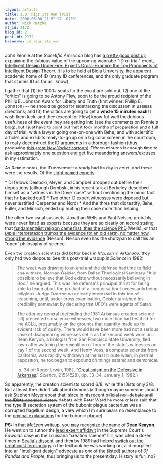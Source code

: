 ```yaml
---
layout: article
title: I.D. Rigs Its Own Trial
date: '2006-05-08 21:57:27 -0700'
author: Nick Matzke
mt_id: 2172
blog_id: 2
post_id: 2172
basename: id_rigs_its_own
---
```

John Rennie at the _Scientific American_ blog has [a pretty good post up](http://blog.sciam.com/index.php?p=179&amp;more=1&amp;c=1&amp;tb=1&amp;pb=1) explaining the dubious value of the upcoming wannabe "ID on trial" event, [Intelligent Design Under Fire: Experts Cross-Examine the Top Proponents of Intelligent Design Theory](http://calendar.biola.edu/detail.cfm?e=186).  It is to be held at Biola University, the apparent academic home of ID (many ID conferences, and the only graduate program that studies ID as far as I know).  

I gather that (1) the 1000+ seats for the event are sold out, (2) one of the "critics" is going to be Antony Flew, soon to be the proud recipient of the Phillip E. Johnson Award for Liberty and Truth (first winner: Phillip E. Johnson) -- he should be good for sidetracking the discussion in useless directions; and (3) the critics are going to get a **whole 15 minutes each!**  I wish them luck, and they (except for Flew) know full well the dubious usefulness of the event they are getting into (see the comments on Rennie's blog), but I just have to point out that it took months of preparation and a full day of trial, with a lawyer going one-on-one with Behe, and with scientific articles and exhibits ready-to-go up on a big color screen in the courtroom, to really deconstruct the ID arguments in a thorough fashion (thus producing [this great _New Yorker_ cartoon](http://www.wesjones.com/darwin.htm)).  Fifteen minutes is enough time to ask approximately one question and get five meandering answers/excuses in my estimation.

As Rennie notes, the ID movement already had its day in court, and these were the results.  Of the [eight named experts](http://www2.ncseweb.org/kvd/?path=experts/):

\* DI fellows Dembski, Meyer, and Campbell dropped out before their depositions (although Dembski, in his recent talk at Berkeley, described himself as a "witness in the Dover case" without mentioning the minor fact that he backed out!)
\* Two other ID expert witnesses were deposed but never testified (Carpenter and Nord)
\* And the three that did testify, Behe, Fuller, and Minnich, ended up hurting their case more than helping.

The other two usual suspects, Jonathan Wells and Paul Nelson, probably were never listed as experts because they are so clearly on record stating that [fundamentalist religion came first, then the science PhD](http://www.tparents.org/library/unification/talks/wells/DARWIN.htm) (Wells), or that [Bible interpretation trumps the evidence for an old earth, no matter how strong the evidence](http://www.amazon.com/gp/product/0310220173) (Nelson). Nelson even has the chutzpah to call this an "open" philosophy of science.

Even the creation scientists did better back in _McLean v. Arkansas_: they only had two dropouts.  See this post-trial wrapup in _Science_ in 1982: 

> The week was drawing to an end and the defense had time to field one witness, Norman Geisler, from Dallas Theological Seminary. "It is possible to believe that God exists without necessarily believing in God," he argued.  This was the defense's principal thrust for being able to teach about the product of a creator without necessarily being religious.  Judge Overton was clearly interested in this line of reasoning, until, under cross examination, Geisler tarnished his credibility somewhat by declaring that UFO's were agents of Satan.
> 
> The attorney general \[defending the 1981 Arkansas creation science bill\] presented six science witnesses, two more than had testified for the ACLU, presumably on the grounds that quantity made up for evident lack of quality. There would have been more had not a serious case of disappearing witnesses set in as the second week wore on. Dean Kenyon, a biologist from San Francisco State University, fled town after watching the demolition of four of the state's witnesses on day 1 of the second week. And Henry Voss, a computer scientist from California, was rapidly withdrawn at the last minute when, in pretrial deposition, he too began to expound on things satanic and demonical.
> 
> (p. 34 of: Roger Lewin, 1982, "[Creationism on the Defensive in Arkansas](http://links.jstor.org/sici?sici=0036-8075%2819820101%293%3A215%3A4528%3C33%3ACOTDIA%3E2.0.CO%3B2-A)." _Science_, 215(4528), pp. 33-34, January 1, 1982.)

So apparently, the creation scientists scored 6/8, while the IDists only 3/8.  But at least they didn't talk about demons (although maybe someone should ask Stephen Meyer about that, since in his recent [~~official non-debate until the IDists declared victory~~](http://www.idthefuture.com/2006/05/meyerward_intelligent_design_d.html) debate with Peter Ward he more or less said that the type III secretion system of the bubonic plague bacterium was a corrupted flagellum design, a view which I'm sure bears no resemblance to the [original explanations](http://www.historyguide.org/ancient/lecture29b.html) for the bubonic plague).

**PS:** In that _McLean_ writeup, you may recognize the name of **Dean Kenyon**.  He went on to author the [lead expert affidavit](http://www.talkorigins.org/faqs/edwards-v-aguillard/kenyon.html) in the Supreme Court's _Edwards_ case on the Louisiana "creation science" bill, was cited a dozen times in [Scalia's dissent](http://www.talkorigins.org/faqs/edwards-v-aguillard.html#Dissent), and then by 1989 had helped [switch out the creationist terminology](/archives/2005/10/i-guess-id-real.html) in the textbook he was working on, and morphed into an "intelligent design" advocate as one of the (listed) authors of _Of Pandas and People_, thus bringing us to the present day.  History is fun, no?
